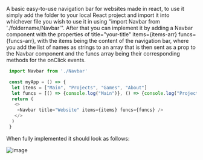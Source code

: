 A basic easy-to-use navigation bar for websites made in react, to use it simply add the folder to your local React project and import it into whichever file you wish to use it in using "import Navbar from './foldername/Navbar'". After that you can implement it by adding a Navbar component with the properties of title="your-title" items={items-arr} funcs={funcs-arr}, with the items being the content of the navigation bar, where you add the list of names as strings to an array that is then sent as a prop to the Navbar component and the funcs array being their corresponding methods for the onClick events. 
```javascript
 import Navbar from './Navbar'

 const myApp = () => {
  let items = ["Main", "Projects", "Games", "About"]
  let funcs = [() => {console.log("Main")}, () => {console.log("Projects")}, () => {console.log("Games")}, () => {console.log("About")}]
  return (
   <>
    <Navbar title="Website" items={items} funcs={funcs} />
   </>
  )
 }
```

When fully implemented it should look as follows:

![image](https://i.imgur.com/kaHlUvN.png)
